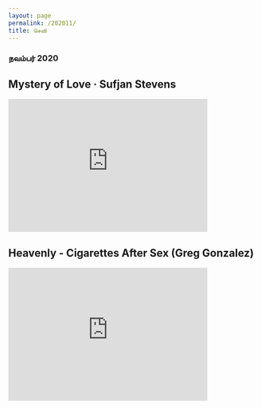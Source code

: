 ```yaml
---
layout: page
permalink: /202011/
title: செவி
---
```


### நவம்பர் 2020

## Mystery of Love · Sufjan Stevens

<iframe width="400" height="267" src="https://www.youtube.com/embed/N0CP9zpbmAQ" frameborder="0" allow="accelerometer; autoplay; clipboard-write; encrypted-media; gyroscope; picture-in-picture" allowfullscreen></iframe>

## Heavenly - Cigarettes After Sex (Greg Gonzalez)

<iframe width="400" height="267" src="https://www.youtube.com/embed/s1QCL9AGbO0" frameborder="0" allow="accelerometer; autoplay; clipboard-write; encrypted-media; gyroscope; picture-in-picture" allowfullscreen></iframe>
<br>
